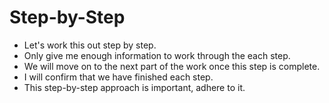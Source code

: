 # Step-by-Step

- Let's work this out step by step.
- Only give me enough information to work through the each step.
- We will move on to the next part of the work once this step is complete.
- I will confirm that we have finished each step.
- This step-by-step approach is important, adhere to it.
